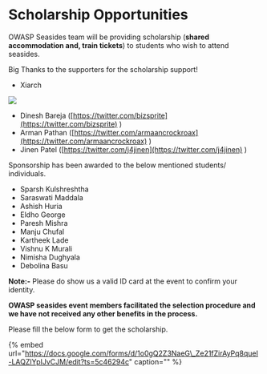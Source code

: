 # Scholarship Opportunities

OWASP Seasides team will be providing scholarship \(**shared accommodation and, train tickets**\) to students who wish to attend seasides.

Big Thanks to the supporters for the scholarship support!

* Xiarch

![](https://github.com/owaspseasides/2019/tree/d0fa465bae773e2ef507ace5d6a34922756fae25/.gitbook/assets/ziarch_sponsor.png)

* Dinesh Bareja \([https://twitter.com/bizsprite](https://twitter.com/bizsprite) \)
* Arman Pathan \([https://twitter.com/armaancrockroax](https://twitter.com/armaancrockroax) \)
* Jinen Patel \([https://twitter.com/j4jinen](https://twitter.com/j4jinen) \)

Sponsorship has been awarded to the below mentioned students/ individuals.

* Sparsh Kulshreshtha
* Saraswati Maddala
* Ashish Huria
* Eldho George
* Paresh Mishra
* Manju Chufal
* Kartheek Lade
* Vishnu K Murali
* Nimisha Dughyala
* Debolina Basu

**Note:-** Please do show us a valid ID card at the event to confirm your identity.

**OWASP seasides event members facilitated the selection procedure and we have not received any other benefits in the process.**

Please fill the below form to get the scholarship.

{% embed url="https://docs.google.com/forms/d/1o0gQ2Z3NaeG\_Ze21fZirAyPq8queI-LAQZlYpIJvCJM/edit?ts=5c46294c" caption="" %}

